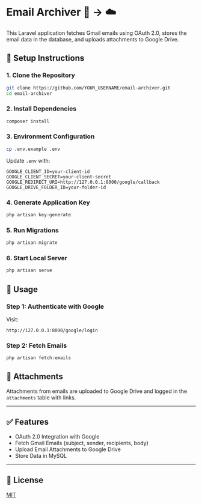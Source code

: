 
# Email Archiver 📧 → ☁️

This Laravel application fetches Gmail emails using OAuth 2.0, stores the email data in the database, and uploads attachments to Google Drive.

## 🔧 Setup Instructions

### 1. Clone the Repository

```bash
git clone https://github.com/YOUR_USERNAME/email-archiver.git
cd email-archiver
```

### 2. Install Dependencies

```bash
composer install
```

### 3. Environment Configuration

```bash
cp .env.example .env
```

Update `.env` with:

```dotenv
GOOGLE_CLIENT_ID=your-client-id
GOOGLE_CLIENT_SECRET=your-client-secret
GOOGLE_REDIRECT_URI=http://127.0.0.1:8000/google/callback
GOOGLE_DRIVE_FOLDER_ID=your-folder-id
```

### 4. Generate Application Key

```bash
php artisan key:generate
```

### 5. Run Migrations

```bash
php artisan migrate
```

### 6. Start Local Server

```bash
php artisan serve
```

## 🚀 Usage

### Step 1: Authenticate with Google

Visit:

```
http://127.0.0.1:8000/google/login
```

### Step 2: Fetch Emails

```bash
php artisan fetch:emails
```

## 📁 Attachments

Attachments from emails are uploaded to Google Drive and logged in the `attachments` table with links.

---

## ✅ Features

- OAuth 2.0 Integration with Google
- Fetch Gmail Emails (subject, sender, recipients, body)
- Upload Email Attachments to Google Drive
- Store Data in MySQL

---

## 📜 License

[MIT](LICENSE)
